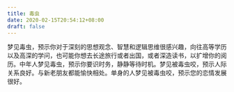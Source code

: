 ```yaml
---
title: 毒虫
date: 2020-02-15T20:54:12+08:00
draft: false
---
```


梦见毒虫，预示你对于深刻的思想观念、智慧和逻辑思维很感兴趣，向往高等学历以及高深的学问，也可能你想去长途旅行或者出国，或者深造读书，以扩增你的阅历。中年人梦见毒虫，预示你要识时务，静静等待时机。梦见被毒虫咬，预示人际关系良好。与新老朋友都能愉快相处。单身的人梦见被毒虫咬，预示您的恋情发展很好。